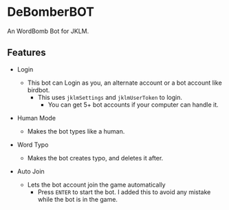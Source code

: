 # DeBomberBOT
An WordBomb Bot for JKLM.

## Features
- Login
  - This bot can Login as you, an alternate account or a bot account like birdbot.
    - This uses ``jklmSettings`` and ``jklmUserToken`` to login.
      - You can get 5+ bot accounts if your computer can handle it.

- Human Mode
  - Makes the bot types like a human.

- Word Typo
  - Makes the bot creates typo, and deletes it after.

- Auto Join
  - Lets the bot account join the game automatically
    - Press ``ENTER`` to start the bot. I added this to avoid any mistake while the bot is in the game.
